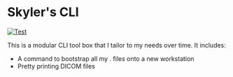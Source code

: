 # Skyler's CLI
[![Test](https://github.com/bouldersky/skylers-cli/actions/workflows/test.yml/badge.svg)](https://github.com/bouldersky/skylers-cli/actions/workflows/test.yml)

This is a modular CLI tool box that I tailor to my needs over time. It includes:

- A command to bootstrap all my . files onto a new workstation
- Pretty printing DICOM files